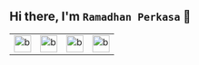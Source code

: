 ## Hi there, I'm `Ramadhan Perkasa` 👋
<!--   <li><b>Hablum Minallah & Hablum Minannas</b></li> -->
<!--   <li>🔭 Currently working on <b>Frontend Developer</b></li> -->
<!--   <li>🌱 Currently learning related to <b>JS || TS</b></li> -->
<!--   <li>🎸⚽ Interested in Music & Playing Soccer</li> -->
<!--   <li>📫 Let's collaborate with me</li> -->
<!-- </ul> -->

<table>
  <tr>
<!--     <td valign="center"><img src="https://www.datocms-assets.com/75941/1657707878-nextjs_logo.png" alt="base-type" width="30" /></td>/ -->
    <td valign="center"><img src="https://upload.wikimedia.org/wikipedia/commons/thumb/a/a7/React-icon.svg/1200px-React-icon.svg.png" alt="base-type" width="30" /></td>
    <td valign="center"><img src="https://upload.wikimedia.org/wikipedia/commons/thumb/4/4c/Typescript_logo_2020.svg/1200px-Typescript_logo_2020.svg.png" alt="base-type" width="30" /></td>
    <td valign="center"><img src="https://upload.wikimedia.org/wikipedia/commons/thumb/d/d5/Tailwind_CSS_Logo.svg/1200px-Tailwind_CSS_Logo.svg.png" alt="base-type" width="30" /></td>
    <td valign="center"><img src="https://w7.pngwing.com/pngs/413/852/png-transparent-redux-react-logo-javascript-dq-purple-violet-text.png" alt="base-type" width="30" /></td>
  </tr>
</table>




